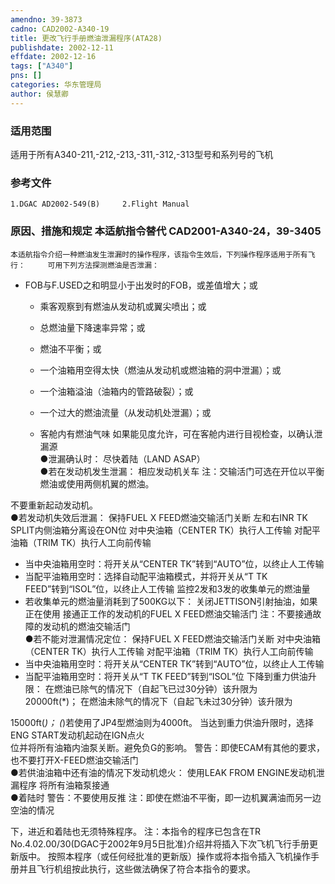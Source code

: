 ```yaml
---
amendno: 39-3873  
cadno: CAD2002-A340-19  
title: 更改飞行手册燃油泄漏程序(ATA28)  
publishdate: 2002-12-11  
effdate: 2002-12-16  
tags: ["A340"]  
pns: []  
categories: 华东管理局  
author: 侯慧卿  
---
```

  
### 适用范围  
适用于所有A340-211,-212,-213,-311,-312,-313型号和系列号的飞机  
  
<!--more-->  
### 参考文件  
    1.DGAC AD2002-549(B)     2.Flight Manual  
  
### 原因、措施和规定 本适航指令替代 CAD2001-A340-24，39-3405  
    本适航指令介绍一种燃油发生泄漏时的操作程序，该指令生效后，下列操作程序适用于所有飞行：     可用下列方法探测燃油是否泄漏：  
- FOB与F.USED之和明显小于出发时的FOB，或差值增大；或  
    - 乘客观察到有燃油从发动机或翼尖喷出；或  
    - 总燃油量下降速率异常；或  
    - 燃油不平衡；或  
  
    - 一个油箱用空得太快（燃油从发动机或燃油箱的洞中泄漏）；或  
  
    - 一个油箱溢油（油箱内的管路破裂）；或  
    - 一个过大的燃油流量（从发动机处泄漏）；或  
    - 客舱内有燃油气味     如果能见度允许，可在客舱内进行目视检查，以确认泄漏源  
    ●泄漏确认时：       尽快着陆（LAND ASAP）  
    ●若在发动机发生泄漏：       相应发动机关车       注：交输活门可选在开位以平衡燃油或使用两侧机翼的燃油。  
  
不要重新起动发动机。  
    ●若发动机失效后泄漏：       保持FUEL X FEED燃油交输活门关断       左和右INR TK SPLIT内侧油箱分离设在ON位       对中央油箱（CENTER TK）执行人工传输       对配平油箱（TRIM TK）执行人工向前传输  
- 当中央油箱用空时：将开关从“CENTER TK”转到“AUTO”位，以终止人工传输  
- 当配平油箱用空时：选择自动配平油箱模式，并将开关从“T TK  
FEED”转到“ISOL”位，以终止人工传输       监控2发和3发的收集单元的燃油量  
- 若收集单元的燃油量消耗到了500KG以下：       关闭JETTISON引射抽油，如果正在使用       接通正工作的发动机的FUEL X FEED燃油交输活门       注：不要接通故障的发动机的燃油交输活门  
    ●若不能对泄漏情况定位：       保持FUEL X FEED燃油交输活门关断       对中央油箱（CENTER TK）执行人工传输       对配平油箱（TRIM TK）执行人工向前传输  
- 当中央油箱用空时：将开关从“CENTER TK”转到“AUTO”位，以终止人工传输  
- 当配平油箱用空时：将开关从“T TK FEED”转到“ISOL”位       下降到重力供油升限：       在燃油已除气的情况下（自起飞已过30分钟）该升限为  
20000ft(*)；       在燃油未除气的情况下（自起飞未过30分钟）该升限为  
  
15000ft(*)； (*)若使用了JP4型燃油则为4000ft。      当达到重力供油升限时，选择ENG START发动机起动在IGN点火  
位并将所有油箱内油泵关断。避免负G的影响。       警告：即使ECAM有其他的要求，也不要打开X-FEED燃油交输活门  
    ●若供油油箱中还有油的情况下发动机熄火：       使用LEAK FROM ENGINE发动机泄漏程序       将所有油箱泵接通  
    ●着陆时       警告：不要使用反推       注：即使在燃油不平衡，即一边机翼满油而另一边空油的情况  
  
下，进近和着陆也无须特殊程序。     注：本指令的程序已包含在TR No.4.02.00/30(DGAC于2002年9月5日批准)介绍并将插入下次飞机飞行手册更新版中。     按照本程序（或任何经批准的更新版）操作或将本指令插入飞机操作手册并且飞行机组按此执行，这些做法确保了符合本指令的要求。  
